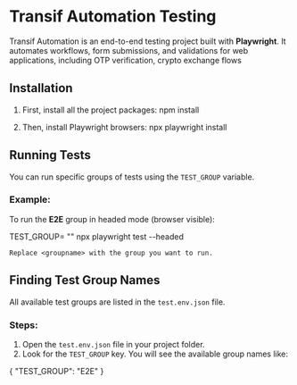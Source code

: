 
# Transif Automation Testing

Transif Automation is an end-to-end testing project built with **Playwright**. It automates workflows, form submissions, and validations for web applications, including OTP verification, crypto exchange flows

## Installation

1. First, install all the project packages:
   npm install


2. Then, install Playwright browsers:
   npx playwright install

## Running Tests

You can run specific groups of tests using the `TEST_GROUP` variable.

### Example:

To run the **E2E** group in headed mode (browser visible):

 TEST_GROUP= "<groupname>" npx playwright test --headed

    Replace <groupname> with the group you want to run.

## Finding Test Group Names

All available test groups are listed in the `test.env.json` file.

### Steps:

1. Open the `test.env.json` file in your project folder.
2. Look for the `TEST_GROUP` key. You will see the available group names like:

{
  "TEST_GROUP": "E2E"
}

